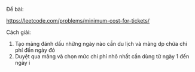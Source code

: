 Đề bài:

https://leetcode.com/problems/minimum-cost-for-tickets/

Cách giải:

1. Tạo mảng đánh dấu những ngày nào cần du lịch và mảng dp chứa chi phí đến ngày đó
2. Duyệt qua mảng và chọn mức chi phí nhỏ nhất cần dùng từ ngày 1 đến ngày i